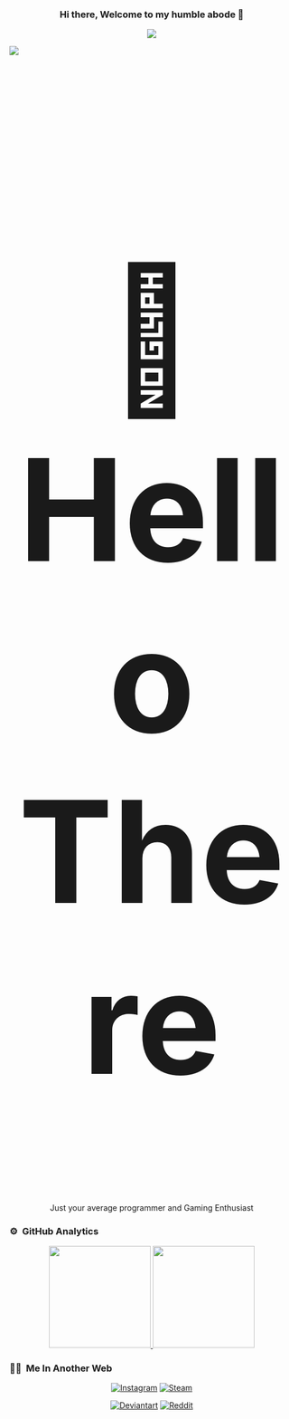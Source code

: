 ### <p align="center"> Hi there, Welcome to my humble abode 👋 </p>

<p align="center"><img src="https://discord.c99.nl/widget/theme-3/375567587209248778.png"/></p>
<img src="https://user-images.githubusercontent.com/73097560/115834477-dbab4500-a447-11eb-908a-139a6edaec5c.gif">
<h1 align="center" style="font-size:250px">👋 Hello There</h1>
<p align="center">Just your average programmer and Gaming Enthusiast</p>

### ⚙️ &nbsp;GitHub Analytics

<p align="center" class="d-flex justify-content-center align-items-center">
  <a href="https://github.com/scoolharis">
  <img height="180em" src="https://github-readme-stats-eight-theta.vercel.app/api?username=scoolharis&show_icons=true&theme=gruvbox&include_all_commits=true&count_private=true"/>
  <img height="180em" src="https://github-readme-stats-eight-theta.vercel.app/api/top-langs/?username=scoolharis&layout=compact&langs_count=8&theme=gruvbox"/>
  </a>
</p>

### 🤝🏻 &nbsp;Me In Another Web
<p align="center">
<a href="https://www.instagram.com/_silens">
<img alt="Instagram" title="follow me" src="https://img.shields.io/badge/-silens-E4405F?style=flat&logo=Instagram&logoColor=white"/></a>
<a href="https://steamcommunity.com/id/silensexodia">
<img alt="Steam" src="https://img.shields.io/badge/-Silens Exodia-4E94EC?style=flat&logo=Steam&logoColor=0a0b24"/></a>
<p align="center">
<a href="https://www.deviantart.com/scoolharis">
<img alt="Deviantart" title="follow me" src="https://img.shields.io/badge/-Scoolharis-05CC47?style=for-the-badge&logo=deviantart&logoColor=white"/></a>
<a href="https://www.reddit.com/user/Silens___">
<img alt="Reddit" src="https://img.shields.io/badge/-Silens-FF4500?style=for-the-badge&logo=reddit&logoColor=white"/></a>
<!--
**scoolharis/scoolharis** is a ✨ _special_ ✨ repository because its `README.md` (this file) appears on your GitHub profile.

Here are some ideas to get you started:

- 🔭 I’m currently working on ...
- 🌱 I’m currently learning ...
- 👯 I’m looking to collaborate on ...
- 🤔 I’m looking for help with ...
- 💬 Ask me about ...
- 📫 How to reach me: ...
- 😄 Pronouns: ...
- ⚡ Fun fact: ...
-->
